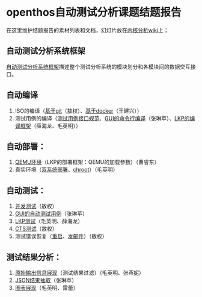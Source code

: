 # openthos自动测试分析课题结题报告
在这里维护结题报告的素材列表和文档，幻灯片放在[内核分析wiki](http://os.cs.tsinghua.edu.cn/research/kernel/Openthos4H170pro2016#A.2BZeVf1w-)上；

## 自动测试分析系统框架

[自动测试分析系统框架](framework.md)描述整个测试分析系统的模块划分和各模块间的数据交互接口。

## 自动编译
1. ISO的编译（[基于git](compiler/git.md)（敖权）、[基于docker](compiler/docker.md)（王建兴））
1. 测试用例的编译（[测试用例接口规范](compiler/interface.md)、[GUI的命令行编译](compiler/gui.md)（张琳苹）、[LKP的编译框架](compiler/lkp.md)（薛海龙、毛英明））

## 自动部署：
1. [QEMU环境](deploy/qemu.md)（LKP的部署框架：QEMU的加载参数）（曹睿东）
1. 真实环境（[双系统部署](deploy/pair.md)、[chroot](deploy/chroot.md)）（毛英明）

## 自动测试：
1. [并发测试](test/concurrent.md)（敖权）
1. [GUI的自动测试用例](test/gui.md)（张琳苹）
1. [LKP测试](test/lkp.md)（毛英明、薛海龙）
1. [CTS测试](test/cts.md)（敖权）
1. 测试错误恢复（[重启](test/reboot.md)、[发邮件](test/email.md)）（敖权）

## 测试结果分析：
1. [原始输出信息展现](analysis/reveal.md)（测试结果过滤）（毛英明、张燕妮）
1. [JSON结果抽取](analysis/json.md)（张琳苹）
1. [图表展现](analysis/chart.md)（毛英明、雷蕾）
